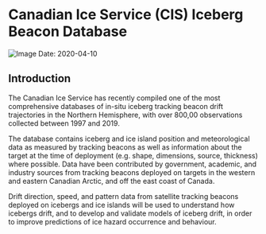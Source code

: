 # Canadian Ice Service (CIS) Iceberg Beacon Database
![Image](https://github.com/adamgarbo/Cryologger_Iceberg_Tracking_Beacon/blob/master/Archive/V2/Images/DSC_2436.JPG)
Date: 2020-04-10

## Introduction
The Canadian Ice Service has recently compiled one of the most comprehensive databases of in-situ iceberg tracking beacon drift trajectories in the Northern Hemisphere, with over 800,00 observations collected between 1997 and 2019. 

The database contains iceberg and ice island position and meteorological data as measured by tracking beacons as well as information about the target at the time of deployment (e.g. shape, dimensions, source, thickness) where possible. Data have been contributed by government, academic, and industry sources from tracking beacons deployed on targets in the western and eastern Canadian Arctic, and off the east coast of Canada. 

Drift direction, speed, and pattern data from satellite tracking beacons deployed on icebergs and ice islands will be used to understand how icebergs drift, and to develop and validate models of iceberg drift, in order to improve predictions of ice hazard occurrence and behaviour. 
